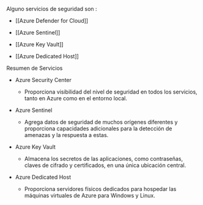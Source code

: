 Alguno servicios de seguridad son :
 
 - [[Azure Defender for Cloud]]

- [[Azure Sentinel]]
	
- [[Azure Key Vault]]

- [[Azure Dedicated Host]]

Resumen de Servicios

-   Azure Security Center
	-  Proporciona visibilidad del nivel de seguridad en todos los servicios, tanto en Azure como en el entorno local.

-   Azure Sentinel 
	- Agrega datos de seguridad de muchos orígenes diferentes y proporciona capacidades adicionales para la detección de amenazas y la respuesta a estas.
	
-   Azure Key Vault
	-  Almacena los secretos de las aplicaciones, como contraseñas, claves de cifrado y certificados, en una única ubicación central.

-   Azure Dedicated Host 
	- Proporciona servidores físicos dedicados para hospedar las máquinas virtuales de Azure para Windows y Linux.